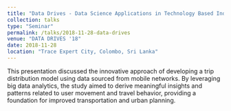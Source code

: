 ```yaml
---
title: "Data Drives - Data Science Applications in Technology Based Industries"
collection: talks
type: "Seminar"
permalink: /talks/2018-11-28-data-drives
venue: "DATA DRIVES '18"
date: 2018-11-28
location: "Trace Expert City, Colombo, Sri Lanka"
---
```


This presentation discussed the innovative approach of developing a trip distribution model using data sourced from mobile networks. By leveraging big data analytics, the study aimed to derive meaningful insights and patterns related to user movement and travel behavior, providing a foundation for improved transportation and urban planning.
